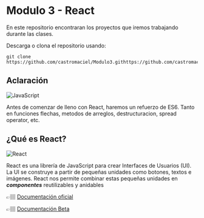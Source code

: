 # Modulo 3 - React

En este repositorio encontraran los proyectos que iremos trabajando durante las clases.

Descarga o clona el repositorio usando:

```
git clone https://github.com/castromaciel/Modulo3.githttps://github.com/castromaciel/Modulo3.git
```
## Aclaración
![JavaScript](https://img.shields.io/badge/javascript-%23323330.svg?style=for-the-badge&logo=javascript&logoColor=%23F7DF1E)

Antes de comenzar de lleno con React, haremos un refuerzo de ES6. Tanto en funciones flechas, metodos de arreglos, destructuracion, spread operator, etc.
 
## ¿Qué es React? 

![React](https://img.shields.io/badge/react-%2320232a.svg?style=for-the-badge&logo=react&logoColor=%2361DAFB)

React es una librería de JavaScript para crear Interfaces de Usuarios (UI). La UI se construye a partir de pequeñas unidades como botones, textos e imágenes. React nos permite combinar estas pequeñas unidades en **_componentes_** reutilizables y anidables

👉🏽 [Documentación oficial](https://es.reactjs.org/)

👉🏽 [Documentación Beta](https://beta.es.reactjs.org/)